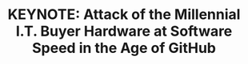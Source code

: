 ---
categories:
- bkk19
description: 'The emergence of a new Enterprise buyer aligns with a number of other
  shifts that are reshaping our $1 trillion technology ecosystem: the move to a disaggregated
  architecture, a rise in developer power, &nbsp;the growing influence of open source,
  and massive investments in silicon, data centers, and wireless. This talk will explore
  the &nbsp;opportunities and risks, and why ecosystem chops are more important than
  ever. &nbsp;'
image:
  featured: 'true'
  path: /assets/images/featured-images/bkk19/BKK19-300K2.png
session_attendee_num: '34'
session_id: BKK19-300K2
session_room: 'Keynote Room (World Ballroom BC) '
session_slot:
  end_time: '2019-04-03 11:10:00'
  start_time: '2019-04-03 10:40:00'
session_speakers:
- speaker_bio: Jacob Smith is the Chief Marketing Officer and a co-founder at Packet,
    a NYC-based startup that specializes in automating fundamental infrastructure.
    <br><br>The company - which is backed by SoftBank, Dell Technologies, Samsung,
    Battery Ventures, and Third Point Capital - provides x86 and Arm bare metal compute
    to developers, SaaS companies and Fortune 50s through its Public Cloud, Enterprise
    (On-Premises) and Edge solutions.<br><br>At Packet, Jacob directs revenue marketing,
    ecosystem outreach, and strategic alliances.  In 2017, he worked with Arm to create
    the WorksOnArm ecosystem enablement program.<br><br>A classical bassoonist by
    training, Jacob performed as a professional opera musician and ran a digital marketing
    firm before starting Packet with his twin brother Zac in 2014. He lives in Vermont
    with his wife Meghan, and sons Rory and Duncan.<br><br>
  speaker_company: Packet
  speaker_image: /assets/images/speakers/bkk19/jacob-smith.jpg
  speaker_location: Vermont, USA
  speaker_name: Jacob Smith
  speaker_position: CMO / Co-founder
  speaker_username: jacob352
session_track: Keynote
tag: session
tags:
- Arm on Arm
title: 'KEYNOTE: Attack of the Millennial I.T. Buyer Hardware at Software Speed in
  the Age of GitHub'
---
